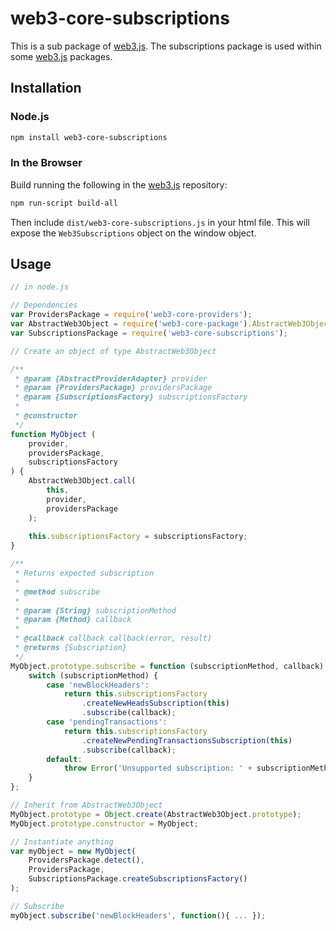 # web3-core-subscriptions

This is a sub package of [web3.js][repo].
The subscriptions package is used within some [web3.js][repo] packages.

## Installation

### Node.js

```bash
npm install web3-core-subscriptions
```

### In the Browser

Build running the following in the [web3.js][repo] repository:

```bash
npm run-script build-all
```

Then include `dist/web3-core-subscriptions.js` in your html file.
This will expose the `Web3Subscriptions` object on the window object.


## Usage

```js
// in node.js

// Dependencies
var ProvidersPackage = require('web3-core-providers');
var AbstractWeb3Object = require('web3-core-package').AbstractWeb3Object;
var SubscriptionsPackage = require('web3-core-subscriptions');

// Create an object of type AbstractWeb3Object

/**
 * @param {AbstractProviderAdapter} provider
 * @param {ProvidersPackage} providersPackage
 * @param {SubscriptionsFactory} subscriptionsFactory
 * 
 * @constructor
 */
function MyObject (
    provider,
    providersPackage,
    subscriptionsFactory
) {
    AbstractWeb3Object.call(
        this,
        provider,
        providersPackage
    );
    
    this.subscriptionsFactory = subscriptionsFactory;
}

/**
 * Returns expected subscription
 * 
 * @method subscribe
 * 
 * @param {String} subscriptionMethod
 * @param {Method} callback
 * 
 * @callback callback callback(error, result)
 * @returns {Subscription}
 */
MyObject.prototype.subscribe = function (subscriptionMethod, callback) {
    switch (subscriptionMethod) {
        case 'newBlockHeaders':
            return this.subscriptionsFactory
                .createNewHeadsSubscription(this)
                .subscribe(callback);
        case 'pendingTransactions':
            return this.subscriptionsFactory
                .createNewPendingTransactionsSubscription(this)
                .subscribe(callback);
        default:
            throw Error('Unsupported subscription: ' + subscriptionMethod);
    }
};

// Inherit from AbstractWeb3Object
MyObject.prototype = Object.create(AbstractWeb3Object.prototype);
MyObject.prototype.constructor = MyObject;

// Instantiate anything
var myObject = new MyObject(
    ProvidersPackage.detect(),
    ProvidersPackage,
    SubscriptionsPackage.createSubscriptionsFactory()
);

// Subscribe
myObject.subscribe('newBlockHeaders', function(){ ... });
```

[docs]: http://web3js.readthedocs.io/en/1.0/
[repo]: https://github.com/ethereum/web3.js


